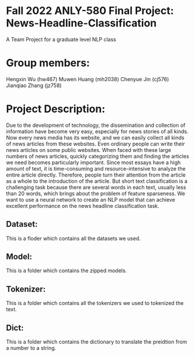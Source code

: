 # Fall 2022 ANLY-580 Final Project: News-Headline-Classification

A Team Project for a graduate level NLP class

# Group members:
Hengxin Wu (hw467)
Muwen Huang (mh2038)
Chenyue Jin (cj576)
Jianqiao Zhang (jz758)

# Project Description:
Due to the development of technology, the dissemination and collection of information have become very easy, especially for news stories of all kinds. Now every news media has its website, and we can easily collect all kinds of news articles from these websites. Even ordinary people can write their news articles on some public websites. When faced with these large numbers of news articles, quickly categorizing them and finding the articles we need becomes particularly important. Since most essays have a high amount of text, it is time-consuming and resource-intensive to analyze the entire article directly. Therefore, people turn their attention from the article as a whole to the introduction of the article. But short text classification is a challenging task because there are several words in each text, usually less than 20 words, which brings about the problem of feature sparseness. We want to use a neural network to create an NLP model that can achieve excellent performance on the news headline classification task.


## Dataset:
This is a floder which contains all the datasets we used.

## Model:
This is a folder which contains the zipped models.

## Tokenizer:
This is a folder which contains all the tokenizers we used to tokenized the text.

## Dict:
This is a folder which contains the dictionary to translate the preidtion from a number to a string.

